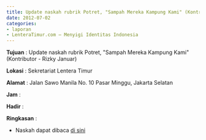 ```yaml
---
title: Update naskah rubrik Potret, "Sampah Mereka Kampung Kami" (Kontributor - Rizky Januar)
date: 2012-07-02
categories:
- laporan
- LenteraTimur.com – Menyigi Identitas Indonesia
---
```


**Tujuan** : Update naskah rubrik Potret, "Sampah Mereka Kampung Kami" (Kontributor - Rizky Januar)

**Lokasi** : Sekretariat Lentera Timur 

**Alamat** : Jalan Sawo Manila No. 10 Pasar Minggu, Jakarta Selatan

**Jam** : 

**Hadir** :  


**Ringkasan** : 
* Naskah dapat dibaca [di sini](http://www.lenteratimur.com/2012/07/sampah-mereka-kampung-kami/)
